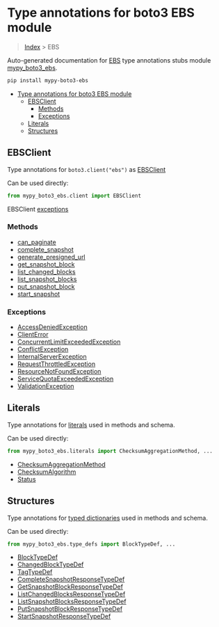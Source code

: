 # Type annotations for boto3 EBS module

> [Index](../index.md) > EBS

Auto-generated documentation for [EBS](https://boto3.amazonaws.com/v1/documentation/api/latest/reference/services/ebs.html#EBS)
type annotations stubs module [mypy_boto3_ebs](https://pypi.org/project/mypy-boto3-ebs/).

```bash
pip install mypy-boto3-ebs
```

- [Type annotations for boto3 EBS module](#type-annotations-for-boto3-ebs-module)
  - [EBSClient](#ebsclient)
    - [Methods](#methods)
    - [Exceptions](#exceptions)
  - [Literals](#literals)
  - [Structures](#structures)

## EBSClient

Type annotations for  `boto3.client("ebs")` as [EBSClient](./client.md)

Can be used directly:

```python
from mypy_boto3_ebs.client import EBSClient
```


EBSClient [exceptions](./client.md#exceptions)



### Methods
- [can_paginate](./client.md#can-paginate)
- [complete_snapshot](./client.md#complete-snapshot)
- [generate_presigned_url](./client.md#generate-presigned-url)
- [get_snapshot_block](./client.md#get-snapshot-block)
- [list_changed_blocks](./client.md#list-changed-blocks)
- [list_snapshot_blocks](./client.md#list-snapshot-blocks)
- [put_snapshot_block](./client.md#put-snapshot-block)
- [start_snapshot](./client.md#start-snapshot)




### Exceptions
- [AccessDeniedException](./client.md#accessdeniedexception)
- [ClientError](./client.md#clienterror)
- [ConcurrentLimitExceededException](./client.md#concurrentlimitexceededexception)
- [ConflictException](./client.md#conflictexception)
- [InternalServerException](./client.md#internalserverexception)
- [RequestThrottledException](./client.md#requestthrottledexception)
- [ResourceNotFoundException](./client.md#resourcenotfoundexception)
- [ServiceQuotaExceededException](./client.md#servicequotaexceededexception)
- [ValidationException](./client.md#validationexception)










## Literals

Type annotations for [literals](./literals.md) used in methods and schema.

Can be used directly:

```python
from mypy_boto3_ebs.literals import ChecksumAggregationMethod, ...
```

- [ChecksumAggregationMethod](./literals.md#checksumaggregationmethod)
- [ChecksumAlgorithm](./literals.md#checksumalgorithm)
- [Status](./literals.md#status)




## Structures


Type annotations for [typed dictionaries](./type_defs.md) used in methods and schema.

Can be used directly:

```python
from mypy_boto3_ebs.type_defs import BlockTypeDef, ...
```

- [BlockTypeDef](./type_defs.md#blocktypedef)
- [ChangedBlockTypeDef](./type_defs.md#changedblocktypedef)
- [TagTypeDef](./type_defs.md#tagtypedef)
- [CompleteSnapshotResponseTypeDef](./type_defs.md#completesnapshotresponsetypedef)
- [GetSnapshotBlockResponseTypeDef](./type_defs.md#getsnapshotblockresponsetypedef)
- [ListChangedBlocksResponseTypeDef](./type_defs.md#listchangedblocksresponsetypedef)
- [ListSnapshotBlocksResponseTypeDef](./type_defs.md#listsnapshotblocksresponsetypedef)
- [PutSnapshotBlockResponseTypeDef](./type_defs.md#putsnapshotblockresponsetypedef)
- [StartSnapshotResponseTypeDef](./type_defs.md#startsnapshotresponsetypedef)
